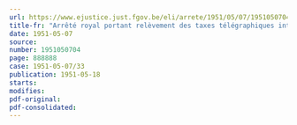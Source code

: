 ```yaml
---
url: https://www.ejustice.just.fgov.be/eli/arrete/1951/05/07/1951050704/justel
title-fr: "Arrêté royal portant relèvement des taxes télégraphiques intérieures"
date: 1951-05-07
source:
number: 1951050704
page: 888888
case: 1951-05-07/33
publication: 1951-05-18
starts:
modifies:
pdf-original:
pdf-consolidated:
---
```


